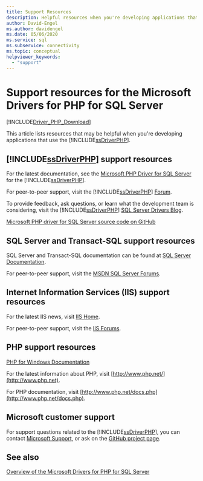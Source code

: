 ```yaml
---
title: Support Resources
description: Helpful resources when you're developing applications that use the Microsoft Drivers for PHP for SQL Server.
author: David-Engel
ms.author: davidengel
ms.date: 05/06/2020
ms.service: sql
ms.subservice: connectivity
ms.topic: conceptual
helpviewer_keywords:
  - "support"
---
```

# Support resources for the Microsoft Drivers for PHP for SQL Server

[!INCLUDE[Driver_PHP_Download](../../includes/driver_php_download.md)]

This article lists resources that may be helpful when you're developing applications that use the [!INCLUDE[ssDriverPHP](../../includes/ssdriverphp_md.md)].

## [!INCLUDE[ssDriverPHP](../../includes/ssdriverphp_md.md)] support resources

For the latest documentation, see the [Microsoft PHP Driver for SQL Server](microsoft-php-driver-for-sql-server.md) for the [!INCLUDE[ssDriverPHP](../../includes/ssdriverphp_md.md)].

For peer-to-peer support, visit the [!INCLUDE[ssDriverPHP](../../includes/ssdriverphp_md.md)] [Forum](https://social.msdn.microsoft.com/Forums/sqlserver/home?forum=sqldriverforphp).

To provide feedback, ask questions, or learn what the development team is considering, visit the [!INCLUDE[ssDriverPHP](../../includes/ssdriverphp_md.md)] [SQL Server Drivers Blog](https://techcommunity.microsoft.com/t5/sql-server/bg-p/SQLServer/label-name/SQLServerDrivers).

[Microsoft PHP driver for SQL Server source code on GitHub](https://github.com/Microsoft/msphpsql)

## SQL Server and Transact-SQL support resources

SQL Server and Transact-SQL documentation can be found at [SQL Server Documentation](../../sql-server/index.yml).

For peer-to-peer support, visit the [MSDN SQL Server Forums](https://social.msdn.microsoft.com/Forums/sqlserver/home).

## Internet Information Services (IIS) support resources

For the latest IIS news, visit [IIS Home](https://www.iis.net/).

For peer-to-peer support, visit the [IIS Forums](https://forums.iis.net/).

## PHP support resources

[PHP for Windows Documentation](https://windows.php.net/)

For the latest information about PHP, visit [http://www.php.net/](http://www.php.net).

For PHP documentation, visit [http://www.php.net/docs.php](http://www.php.net/docs.php).

## Microsoft customer support

For support questions related to the [!INCLUDE[ssDriverPHP](../../includes/ssdriverphp_md.md)], you can contact [Microsoft Support](https://support.microsoft.com/contactus/), or ask on the [GitHub project page](https://github.com/Microsoft/msphpsql/issues).

## See also

[Overview of the Microsoft Drivers for PHP for SQL Server](overview-of-the-php-sql-driver.md)
